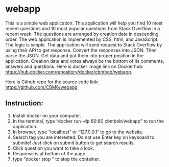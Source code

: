 # webapp
This is a simple web application. This application will help you find 10 most recent questions and 10 most popular questions from Stack Overflow in a recent week. The questions are arranged by creation date in descending order. The web application is implemented by CSS, html, and JavaScript. The logic is simple. The application will send request to Stack Overflow by using their API to get response. Convert the responses into JSON. Then parse the JSON. Get data and put them into proper position in the application. Creation date and votes always be the bottom of its comments, answers and questions.
Here is docker image link on Docker hub:  https://hub.docker.com/repository/docker/cbmbob/webapp.

Here is Github repo for the source code link: https://github.com/CBM6/webapp

## Instruction:
1.	Install docker on your computer.
2.	In the terminal, type “docker run -dp 80:80 cbmbob/webapp” to run the application.
3.	In browser, type “localhost” or “127.0.0.1” to go to the website.
4.	Search tag you are interested, Do not use Enter key on keyboard to submite! Just click on submit button to get search results.
5.	Click question you want to take a look.
6.	Response is at bottom of the page.
7.  type "docker stop <the container id>" to stop the container.
